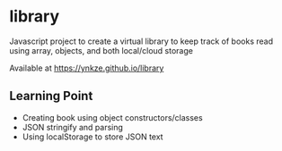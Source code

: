 # library
Javascript project to create a virtual library to keep track of books read using array, objects, and both local/cloud storage

Available at https://ynkze.github.io/library

## Learning Point
* Creating book using object constructors/classes
* JSON stringify and parsing
* Using localStorage to store JSON text

